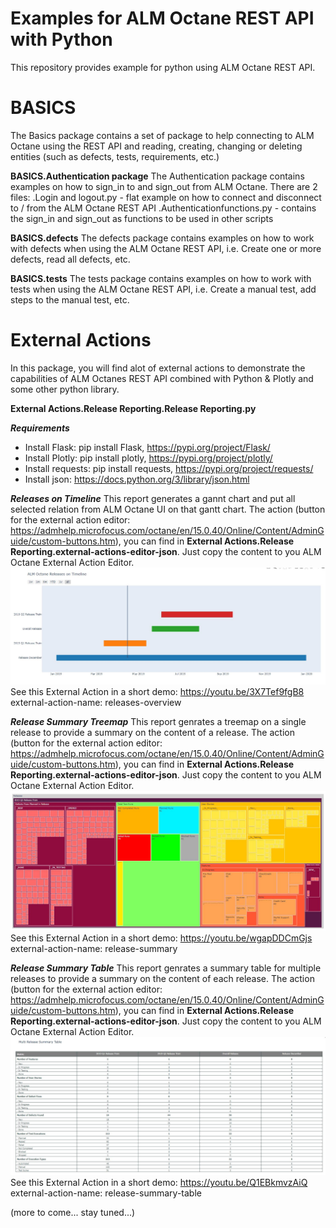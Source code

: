 # Examples for ALM Octane REST API with Python
This repository provides example for python using ALM Octane REST API.

# BASICS
The Basics package contains a set of package to help connecting to ALM Octane using the REST API and reading, creating, changing or deleting entities (such as defects, tests, requirements, etc.)

**BASICS.Authentication package**
The Authentication package contains examples on how to sign_in to and sign_out from ALM Octane. There are 2 files:
.Login and logout.py - flat example on how to connect and disconnect to / from the ALM Octane REST API
.Authenticationfunctions.py - contains the sign_in and sign_out as functions to be used in other scripts

**BASICS.defects**
The defects package contains examples on how to work with defects when using the ALM Octane REST API, i.e. Create one or more defects, read all defects, etc.

**BASICS.tests**
The tests package contains examples on how to work with tests when using the ALM Octane REST API, i.e. Create a manual test, add steps to the manual test, etc.

# External Actions
In this package, you will find alot of external actions to demonstrate the capabilities of ALM Octanes REST API combined with Python & Plotly and some other python library.

**External Actions.Release Reporting.Release Reporting.py**

_**Requirements**_
- Install Flask: pip install Flask, https://pypi.org/project/Flask/
- Install Plotly: pip install plotly, https://pypi.org/project/plotly/
- Install requests: pip install requests, https://pypi.org/project/requests/
- Install json: https://docs.python.org/3/library/json.html

_**Releases on Timeline**_
This report generates a gannt chart and put all selected relation from ALM Octane UI on that gantt chart. The action (button for the external action editor: https://admhelp.microfocus.com/octane/en/15.0.40/Online/Content/AdminGuide/custom-buttons.htm), you can find in **External Actions.Release Reporting.external-actions-editor-json**. Just copy the content to you ALM Octane External Action Editor.
![Image of Releases on Timeline](images/releasesontimeline.JPG)
See this External Action in a short demo: https://youtu.be/3X7Tef9fgB8
external-action-name: releases-overview

_**Release Summary Treemap**_
This report genrates a treemap on a single release to provide a summary on the content of a release. The action (button for the external action editor: https://admhelp.microfocus.com/octane/en/15.0.40/Online/Content/AdminGuide/custom-buttons.htm), you can find in **External Actions.Release Reporting.external-actions-editor-json**. Just copy the content to you ALM Octane External Action Editor.
![Image of Release on a Treemap](images/releasetreemap.JPG)
See this External Action in a short demo: https://youtu.be/wgapDDCmGjs
external-action-name: release-summary

_**Release Summary Table**_
This report genrates a summary table for multiple releases to provide a summary on the content of each release. The action (button for the external action editor: https://admhelp.microfocus.com/octane/en/15.0.40/Online/Content/AdminGuide/custom-buttons.htm), you can find in **External Actions.Release Reporting.external-actions-editor-json**. Just copy the content to you ALM Octane External Action Editor.
![Image of Releases on Summary Table](images/releasetable.JPG)
See this External Action in a short demo: https://youtu.be/Q1EBkmvzAiQ
external-action-name: release-summary-table

(more to come... stay tuned...)